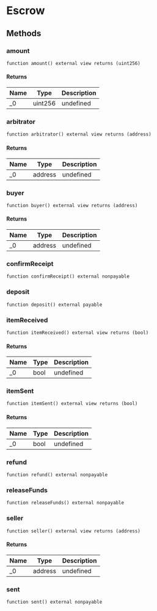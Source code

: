 # Escrow









## Methods

### amount

```solidity
function amount() external view returns (uint256)
```






#### Returns

| Name | Type | Description |
|---|---|---|
| _0 | uint256 | undefined |

### arbitrator

```solidity
function arbitrator() external view returns (address)
```






#### Returns

| Name | Type | Description |
|---|---|---|
| _0 | address | undefined |

### buyer

```solidity
function buyer() external view returns (address)
```






#### Returns

| Name | Type | Description |
|---|---|---|
| _0 | address | undefined |

### confirmReceipt

```solidity
function confirmReceipt() external nonpayable
```






### deposit

```solidity
function deposit() external payable
```






### itemReceived

```solidity
function itemReceived() external view returns (bool)
```






#### Returns

| Name | Type | Description |
|---|---|---|
| _0 | bool | undefined |

### itemSent

```solidity
function itemSent() external view returns (bool)
```






#### Returns

| Name | Type | Description |
|---|---|---|
| _0 | bool | undefined |

### refund

```solidity
function refund() external nonpayable
```






### releaseFunds

```solidity
function releaseFunds() external nonpayable
```






### seller

```solidity
function seller() external view returns (address)
```






#### Returns

| Name | Type | Description |
|---|---|---|
| _0 | address | undefined |

### sent

```solidity
function sent() external nonpayable
```









